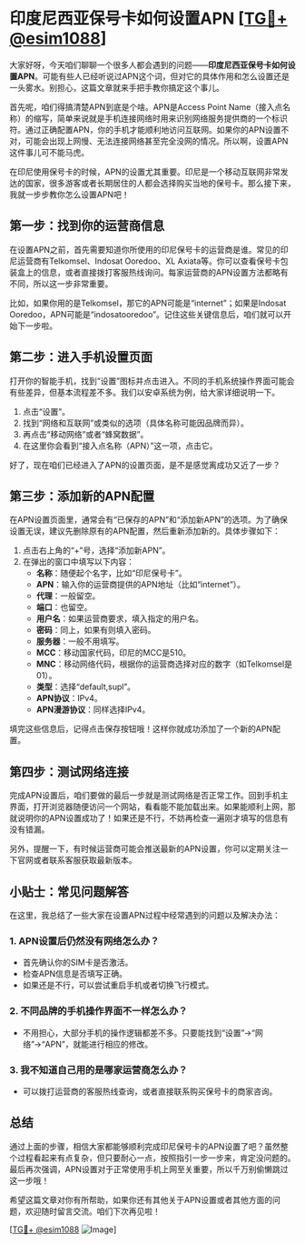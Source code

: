 # 印度尼西亚保号卡如何设置APN [[TG💪+ @esim1088](https://t.me/s/esim1088)]

大家好呀，今天咱们聊聊一个很多人都会遇到的问题——**印度尼西亚保号卡如何设置APN**。可能有些人已经听说过APN这个词，但对它的具体作用和怎么设置还是一头雾水。别担心，这篇文章就来手把手教你搞定这个事儿。

首先呢，咱们得搞清楚APN到底是个啥。APN是Access Point Name（接入点名称）的缩写，简单来说就是手机连接网络时用来识别网络服务提供商的一个标识符。通过正确配置APN，你的手机才能顺利地访问互联网。如果你的APN设置不对，可能会出现上网慢、无法连接网络甚至完全没网的情况。所以啊，设置APN这件事儿可不能马虎。

在印尼使用保号卡的时候，APN的设置尤其重要。印尼是一个移动互联网非常发达的国家，很多游客或者长期居住的人都会选择购买当地的保号卡。那么接下来，我就一步步教你怎么设置APN吧！

## 第一步：找到你的运营商信息

在设置APN之前，首先需要知道你所使用的印尼保号卡的运营商是谁。常见的印尼运营商有Telkomsel、Indosat Ooredoo、XL Axiata等。你可以查看保号卡包装盒上的信息，或者直接拨打客服热线询问。每家运营商的APN设置方法都略有不同，所以这一步非常重要。

比如，如果你用的是Telkomsel，那它的APN可能是“internet”；如果是Indosat Ooredoo，APN可能是“indosatooredoo”。记住这些关键信息后，咱们就可以开始下一步啦。

## 第二步：进入手机设置页面

打开你的智能手机，找到“设置”图标并点击进入。不同的手机系统操作界面可能会有些差异，但基本流程差不多。我们以安卓系统为例，给大家详细说明一下。

1. 点击“设置”。
2. 找到“网络和互联网”或类似的选项（具体名称可能因品牌而异）。
3. 再点击“移动网络”或者“蜂窝数据”。
4. 在这里你会看到“接入点名称（APN）”这一项，点击它。

好了，现在咱们已经进入了APN的设置页面，是不是感觉离成功又近了一步？

## 第三步：添加新的APN配置

在APN设置页面里，通常会有“已保存的APN”和“添加新APN”的选项。为了确保设置无误，建议先删除原有的APN配置，然后重新添加新的。具体步骤如下：

1. 点击右上角的“+”号，选择“添加新APN”。
2. 在弹出的窗口中填写以下内容：
   - **名称**：随便起个名字，比如“印尼保号卡”。
   - **APN**：输入你的运营商提供的APN地址（比如“internet”）。
   - **代理**：一般留空。
   - **端口**：也留空。
   - **用户名**：如果运营商要求，填入指定的用户名。
   - **密码**：同上，如果有则填入密码。
   - **服务器**：一般不用填写。
   - **MCC**：移动国家代码，印尼的MCC是510。
   - **MNC**：移动网络代码，根据你的运营商选择对应的数字（如Telkomsel是01）。
   - **类型**：选择“default,supl”。
   - **APN协议**：IPv4。
   - **APN漫游协议**：同样选择IPv4。

填完这些信息后，记得点击保存按钮哦！这样你就成功添加了一个新的APN配置。

## 第四步：测试网络连接

完成APN设置后，咱们要做的最后一步就是测试网络是否正常工作。回到手机主界面，打开浏览器随便访问一个网站，看看能不能加载出来。如果能顺利上网，那就说明你的APN设置成功了！如果还是不行，不妨再检查一遍刚才填写的信息有没有错漏。

另外，提醒一下，有时候运营商可能会推送最新的APN设置，你可以定期关注一下官网或者联系客服获取最新版本。

## 小贴士：常见问题解答

在这里，我总结了一些大家在设置APN过程中经常遇到的问题以及解决办法：

### 1. APN设置后仍然没有网络怎么办？
- 首先确认你的SIM卡是否激活。
- 检查APN信息是否填写正确。
- 如果还是不行，可以尝试重启手机或者切换飞行模式。

### 2. 不同品牌的手机操作界面不一样怎么办？
- 不用担心，大部分手机的操作逻辑都差不多。只要能找到“设置”→“网络”→“APN”，就能进行相应的修改。

### 3. 我不知道自己用的是哪家运营商怎么办？
- 可以拨打运营商的客服热线查询，或者直接联系购买保号卡的商家咨询。

## 总结

通过上面的步骤，相信大家都能够顺利完成印尼保号卡的APN设置了吧？虽然整个过程看起来有点复杂，但只要耐心一点，按照指引一步一步来，肯定没问题的。最后再次强调，APN设置对于正常使用手机上网至关重要，所以千万别偷懒跳过这一步哦！

希望这篇文章对你有所帮助，如果你还有其他关于APN设置或者其他方面的问题，欢迎随时留言交流。咱们下次再见啦！

[[TG💪+ @esim1088](https://t.me/s/esim1088) ![Image](https://i.postimg.cc/4NQfJmqS/Snipaste-2025-05-13-00-14-12.png)]